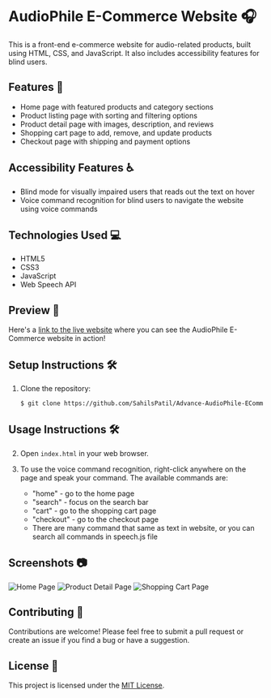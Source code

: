 

# AudioPhile E-Commerce Website 🎧

This is a front-end e-commerce website for audio-related products, built using HTML, CSS, and JavaScript. It also includes accessibility features for blind users.

## Features 🚀

- Home page with featured products and category sections
- Product listing page with sorting and filtering options
- Product detail page with images, description, and reviews
- Shopping cart page to add, remove, and update products
- Checkout page with shipping and payment options

## Accessibility Features ♿️

- Blind mode for visually impaired users that reads out the text on hover
- Voice command recognition for blind users to navigate the website using voice commands

## Technologies Used 💻

- HTML5
- CSS3
- JavaScript
- Web Speech API

## Preview 👀

Here's a [link to the live website](https://audiophile-shop-for-blind-people.netlify.app/) where you can see the AudioPhile E-Commerce website in action!

## Setup Instructions 🛠️

1. Clone the repository:

   ```bash
   $ git clone https://github.com/SahilsPatil/Advance-AudioPhile-ECommerce-Website-With-Blind-Mode.git
   
## Usage Instructions 🛠️

2. Open `index.html` in your web browser.

3. To use the voice command recognition, right-click anywhere on the page and speak your command. The available commands are:
   - "home" - go to the home page
   - "search" - focus on the search bar
   - "cart" - go to the shopping cart page
   - "checkout" - go to the checkout page
   - There are many command that same as text in website, or you can search all commands in speech.js file

## Screenshots 📷

![Home Page](/screenshots/home.png)
![Product Detail Page](/screenshots/product-detail.png)
![Shopping Cart Page](/screenshots/cart.png)

## Contributing 🤝

Contributions are welcome! Please feel free to submit a pull request or create an issue if you find a bug or have a suggestion.

## License 📝

This project is licensed under the [MIT License](LICENSE).
   


